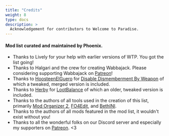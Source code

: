```yaml
---
title: "Credits"
weight: 8
type: docs
description: >
  Acknowledgement for contributors to Welcome to Paradise.
---
```


#### Mod list curated and maintained by Phoenix.

- Thanks to Lively for your help with earlier versions of WTP. You got the list going!
- Thanks to Halgari and the crew for creating Wabbajack. Please considering supporting Wabbajack on [Patreon](https://www.patreon.com/user?u=11907933)!
- Thanks to [HoosteenElGuero](https://www.nexusmods.com/fallout4/users/17506149) for [Disable Dismemberment By Weapon](https://www.nexusmods.com/fallout4/mods/16541) of which a tweaked, merged version is included.
- Thanks to [Herby](https://www.nexusmods.com/fallout4/users/33123946) for [LootBalance](https://www.nexusmods.com/fallout4/mods/41121) of which an older, tweaked version is included.
- Thanks to the authors of all tools used in the creation of this list, primarily [Mod Organizer 2](https://www.nexusmods.com/skyrimspecialedition/mods/6194), [FO4Edit](https://www.nexusmods.com/fallout4/mods/2737), and [BethINI](https://www.nexusmods.com/fallout4/mods/67).
- Thanks to the authors of all mods featured in the mod list, it wouldn't exist without you!
- Thanks to all the wonderful folks on our Discord server and especially my supporters on [Patreon](https://www.patreon.com/thephoenixflavour). <3